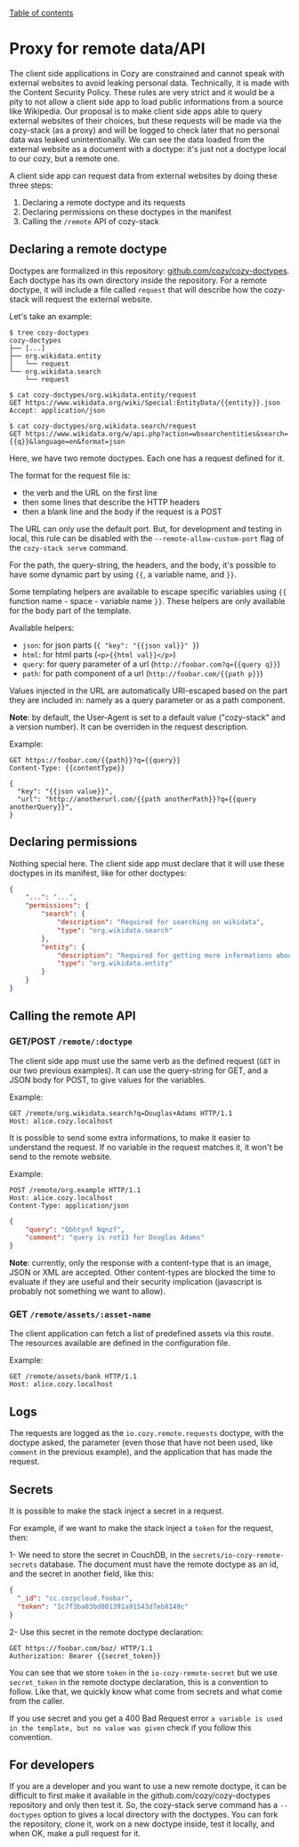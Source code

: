 [Table of contents](README.md#table-of-contents)

# Proxy for remote data/API

The client side applications in Cozy are constrained and cannot speak with
external websites to avoid leaking personal data. Technically, it is made with
the Content Security Policy. These rules are very strict and it would be a pity
to not allow a client side app to load public informations from a source like
Wikipedia. Our proposal is to make client side apps able to query external
websites of their choices, but these requests will be made via the cozy-stack
(as a proxy) and will be logged to check later that no personal data was leaked
unintentionally. We can see the data loaded from the external website as a
document with a doctype: it's just not a doctype local to our cozy, but a remote
one.

A client side app can request data from external websites by doing these three
steps:

1. Declaring a remote doctype and its requests
2. Declaring permissions on these doctypes in the manifest
3. Calling the `/remote` API of cozy-stack

## Declaring a remote doctype

Doctypes are formalized in this repository:
[github.com/cozy/cozy-doctypes](https://github.com/cozy/cozy-doctypes). Each
doctype has its own directory inside the repository. For a remote doctype, it
will include a file called `request` that will describe how the cozy-stack will
request the external website.

Let's take an example:

```
$ tree cozy-doctypes
cozy-doctypes
├── [...]
├── org.wikidata.entity
│   └── request
└── org.wikidata.search
    └── request

$ cat cozy-doctypes/org.wikidata.entity/request
GET https://www.wikidata.org/wiki/Special:EntityData/{{entity}}.json
Accept: application/json

$ cat cozy-doctypes/org.wikidata.search/request
GET https://www.wikidata.org/w/api.php?action=wbsearchentities&search={{q}}&language=en&format=json
```

Here, we have two remote doctypes. Each one has a request defined for it.

The format for the request file is:

-   the verb and the URL on the first line
-   then some lines that describe the HTTP headers
-   then a blank line and the body if the request is a POST

The URL can only use the default port. But, for development and testing in
local, this rule can be disabled with the `--remote-allow-custom-port` flag
of the `cozy-stack serve` command.

For the path, the query-string, the headers, and the body, it's possible to have
some dynamic part by using `{{`, a variable name, and `}}`.

Some templating helpers are available to escape specific variables using `{{`
function name - space - variable name `}}`. These helpers are only available for
the body part of the template.

Available helpers:

-   `json`: for json parts (`{ "key": "{{json val}}" }`)
-   `html`: for html parts (`<p>{{html val}}</p>`)
-   `query`: for query parameter of a url (`http://foobar.com?q={{query q}}`)
-   `path`: for path component of a url (`http://foobar.com/{{path p}}`)

Values injected in the URL are automatically URI-escaped based on the part they
are included in: namely as a query parameter or as a path component.

**Note**: by default, the User-Agent is set to a default value ("cozy-stack" and
a version number). It can be overriden in the request description.

Example:

```
GET https://foobar.com/{{path}}?q={{query}}
Content-Type: {{contentType}}

{
  "key": "{{json value}}",
  "url": "http://anotherurl.com/{{path anotherPath}}?q={{query anotherQuery}}",
}
```

## Declaring permissions

Nothing special here. The client side app must declare that it will use these
doctypes in its manifest, like for other doctypes:

```json
{
    "...": "...",
    "permissions": {
        "search": {
            "description": "Required for searching on wikidata",
            "type": "org.wikidata.search"
        },
        "entity": {
            "description": "Required for getting more informations about an entity on wikidata",
            "type": "org.wikidata.entity"
        }
    }
}
```

## Calling the remote API

### GET/POST `/remote/:doctype`

The client side app must use the same verb as the defined request (`GET` in our
two previous examples). It can use the query-string for GET, and a JSON body for
POST, to give values for the variables.

Example:

```http
GET /remote/org.wikidata.search?q=Douglas+Adams HTTP/1.1
Host: alice.cozy.localhost
```

It is possible to send some extra informations, to make it easier to understand
the request. If no variable in the request matches it, it won't be send to the
remote website.

Example:

```http
POST /remote/org.example HTTP/1.1
Host: alice.cozy.localhost
Content-Type: application/json
```

```json
{
    "query": "Qbhtynf Nqnzf",
    "comment": "query is rot13 for Douglas Adams"
}
```

**Note**: currently, only the response with a content-type that is an image,
JSON or XML are accepted. Other content-types are blocked the time to evaluate
if they are useful and their security implication (javascript is probably not
something we want to allow).

### GET `/remote/assets/:asset-name`

The client application can fetch a list of predefined assets via this route. The
resources available are defined in the configuration file.

Example:

```http
GET /remote/assets/bank HTTP/1.1
Host: alice.cozy.localhost
```

## Logs

The requests are logged as the `io.cozy.remote.requests` doctype, with the
doctype asked, the parameter (even those that have not been used, like `comment`
in the previous example), and the application that has made the request.

## Secrets

It is possible to make the stack inject a secret in a request. 

For example, if we want to make the stack inject a `token` for 
the request, then:

1- We need to store the secret in CouchDB, in the 
`secrets/io-cozy-remote-secrets` database. The document must 
have the remote doctype as an id, and the secret in another field, 
like this:

```json
{
  "_id": "cc.cozycloud.foobar",
  "token": "1c7f3ba03bd801391a91543d7eb8149c"
}
```

2- Use this secret in the remote doctype declaration:

```http
GET https://foobar.com/baz/ HTTP/1.1
Authorization: Bearer {{secret_token}}
```

You can see that we store `token` in the `io-cozy-remote-secret`
but we use `secret_token` in the remote doctype declaration, this
is a convention to follow. Like that, we quickly know what come 
from secrets and what come from the caller. 

If you use secret and you get a 400 Bad Request error 
`a variable is used in the template, but no value was given` 
check if you follow this convention. 

## For developers

If you are a developer and you want to use a new remote doctype, it can be
difficult to first make it available in the github.com/cozy/cozy-doctypes
repository and only then test it. So, the cozy-stack serve command has a
`--doctypes` option to gives a local directory with the doctypes. You can fork
the repository, clone it, work on a new doctype inside, test it locally, and
when OK, make a pull request for it.
